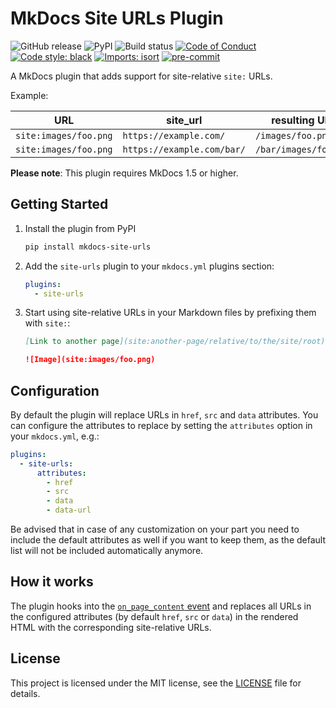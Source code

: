 # MkDocs Site URLs Plugin

![GitHub release](https://img.shields.io/github/v/release/OctoPrint/mkdocs-site-urls?logo=github&logoColor=white)
![PyPI](https://img.shields.io/pypi/v/mkdocs-site-urls?logo=python&logoColor=white)
![Build status](https://img.shields.io/github/actions/workflow/status/OctoPrint/mkdocs-site-urls/build.yml?branch=main)
[![Code of Conduct](https://img.shields.io/badge/Contributor%20Covenant-v2.0%20adopted-ff69b4.svg)](https://octoprint.org/conduct/)
[![Code style: black](https://img.shields.io/badge/code%20style-black-000000.svg)](https://github.com/psf/black)
[![Imports: isort](https://img.shields.io/badge/%20imports-isort-%231674b1)](https://pycqa.github.io/isort/)
[![pre-commit](https://img.shields.io/badge/pre--commit-enabled-brightgreen?logo=pre-commit&logoColor=white)](https://github.com/pre-commit/pre-commit)

A MkDocs plugin that adds support for site-relative `site:` URLs.

Example:

| URL | site_url | resulting URL |
| --- | -------- | ------------- |
| `site:images/foo.png` | `https://example.com/` | `/images/foo.png` |
| `site:images/foo.png` | `https://example.com/bar/` | `/bar/images/foo.png` |

**Please note**: This plugin requires MkDocs 1.5 or higher.

## Getting Started

1. Install the plugin from PyPI
   ```bash
   pip install mkdocs-site-urls
   ```
2. Add the `site-urls` plugin to your `mkdocs.yml` plugins section:
   ```yaml
   plugins:
     - site-urls
   ```
3. Start using site-relative URLs in your Markdown files by prefixing them with `site:`:
   ```markdown
   [Link to another page](site:another-page/relative/to/the/site/root)

   ![Image](site:images/foo.png)
   ```

## Configuration

By default the plugin will replace URLs in `href`, `src` and `data` attributes. You can configure the attributes to replace
by setting the `attributes` option in your `mkdocs.yml`, e.g.:

```yaml
plugins:
  - site-urls:
      attributes:
        - href
        - src
        - data
        - data-url
```

Be advised that in case of any customization on your part you need to include the default attributes as well if you want
to keep them, as the default list will not be included automatically anymore.

## How it works

The plugin hooks into the [`on_page_content` event](https://www.mkdocs.org/dev-guide/plugins/#on_page_content)
and replaces all URLs in the configured attributes (by default `href`, `src` or `data`) in the rendered HTML with the corresponding site-relative URLs.

## License

This project is licensed under the MIT license, see the [LICENSE](https://github.com/OctoPrint/mkdocs-site-urls/blob/main/LICENSE) file for details.

